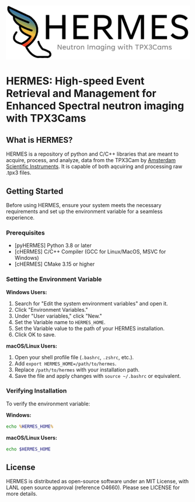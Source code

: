![HERMES](images/HERMES.jpg)
# HERMES: High-speed Event Retrieval and Management for Enhanced Spectral neutron imaging with TPX3Cams #

## What is HERMES? ##
HERMES is a repository of python and C/C++ libraries that are meant to acquire, process, and analyze, data from the TPX3Cam by [Amsterdam Scientific Instruments](https://www.amscins.com/buy-here/tpx3cam/ "ASI TPX3Cam"). It is capable of both aqcuiring and processing raw .tpx3 files. 

## Getting Started ## 
Before using HERMES, ensure your system meets the necessary requirements and set up the environment variable for a seamless experience.

### Prerequisites ###

- [pyHERMES] Python 3.8 or later
- [cHERMES] C/C++ Compiler (GCC for Linux/MacOS, MSVC for Windows)
- [cHERMES] CMake 3.15 or higher

### Setting the Environment Variable ###

**Windows Users:**

1. Search for "Edit the system environment variables" and open it.
2. Click "Environment Variables."
3. Under "User variables," click "New."
4. Set the Variable name to `HERMES_HOME`.
5. Set the Variable value to the path of your HERMES installation.
6. Click OK to save.

**macOS/Linux Users:**

1. Open your shell profile file (`.bashrc`, `.zshrc`, etc.).
2. Add `export HERMES_HOME=/path/to/hermes`.
3. Replace `/path/to/hermes` with your installation path.
4. Save the file and apply changes with `source ~/.bashrc` or equivalent.

### Verifying Installation ###

To verify the environment variable:

**Windows:**

```cmd
echo %HERMES_HOME%
```

**macOS/Linux Users:**
```sh
echo $HERMES_HOME
```


## License ## 
HERMES is distributed as open-source software under an MIT License, with LANL open source approval (reference O4660). Please see LICENSE for more details. 